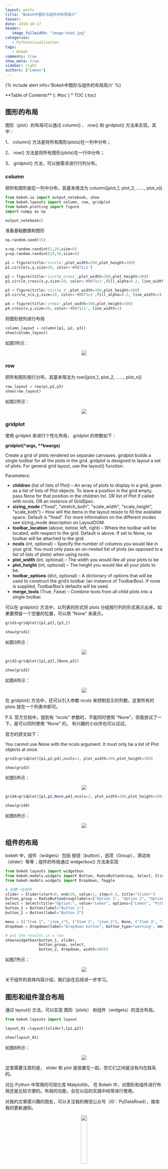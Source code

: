 ```yaml
---
layout: posts
title: "Bokeh中图形与组件的布局简介"
teaser:
date: 2018-10-17
header:
   image_fullwidth: "image-head.jpg"
categories:
   - PythonVisualization
tags:
   - Bokeh
comments: true
show_meta: true
sidebar: right
authors: ["Lemon"]
---
```



{% include alert info='Bokeh中图形与组件的布局简介' %}


<div class="panel radius" markdown="1">
**Table of Contents**
{: #toc }
*  TOC
{:toc}
</div>




## 图形的布局

图形（plot）的布局可以通过 column() 、 row() 和 gridplot() 方法来实现，其中：

1、 column() 方法是将所有图形(plots)在一列中分布；

2、 row() 方法是将所有图形(plots)在一行中分布；

3、 gridplot() 方法，可以按需求进行行列分布。



###  column

把所有图形放在一列中分布，其基本用法为 column([plot_1, plot_2, ……, plot_n])


```python
from bokeh.io import output_notebook, show
from bokeh.layouts import column, row, gridplot
from bokeh.plotting import figure
import numpy as np

output_notebook()
```

准备基础数据和图形

```python
np.random.seed(15)

x=np.random.randint(1,20,size=6)
y=np.random.randint(20,50,size=6)

p1 = figure(title='circle',plot_width=300,plot_height=300)
p1.circle(x,y,size=20, color='#0071c1')

p2 = figure(title='circle_cross',plot_width=300,plot_height=300)
p2.circle_cross(x,y,size=20, color='#0071c1',fill_alpha=0.2, line_width=2)

p3 = figure(title='circle_x',plot_width=300,plot_height=300)
p3.circle_x(x,y,size=20, color='#0071c1',fill_alpha=0.2, line_width=2)

p4 = figure(title='cross',plot_width=300,plot_height=300)
p4.cross(x,y,size=20, color='#0071c1', line_width=2)
```

将图形按列进行布局

```python
column_layout = column([p1, p2, p3])
show(column_layout)
```


如图1所示：
<div align="center">
    <img src="/images/posts/bokeh-layout/1.png">
</div>


### row

把所有图形按行分布，其基本用法为 row([plot_1, plot_2, ……, plot_n])


```python
row_layout = row(p1,p2,p3)
show(row_layout)
```

如图2所示：
<div align="center">
    <img src="/images/posts/bokeh-layout/2.png">
</div>

### gridplot

使用 gridplot 来进行个性化布局， gridplot 的参数如下：

**gridplot(\*args, \*\*kwargs)**

Create a grid of plots rendered on separate canvases. gridplot builds a single toolbar for all the plots in the grid. gridplot is designed to layout a set of plots. For general grid layout, use the layout() function.

Parameters:
* **children** (list of lists of Plot) – An array of plots to display in a grid, given as a list of lists of Plot objects. To leave a position in the grid empty, pass None for that position in the children list. OR list of Plot if called with ncols. OR an instance of GridSpec.
* **sizing_mode** ("fixed", "stretch_both", "scale_width", "scale_height", "scale_both") – How will the items in the layout resize to fill the available space. Default is "fixed". For more information on the different modes see sizing_mode description on LayoutDOM.
* **toolbar_location** (above, below, left, right) – Where the toolbar will be located, with respect to the grid. Default is above. If set to None, no toolbar will be attached to the grid.
* **ncols** (int, optional) – Specify the number of columns you would like in your grid. You must only pass an un-nested list of plots (as opposed to a list of lists of plots) when using ncols.
* **plot_width** (int, optional) – The width you would like all your plots to be
* **plot_height** (int, optional) – The height you would like all your plots to be.
* **toolbar_options** (dict, optional) – A dictionary of options that will be used to construct the grid’s toolbar (an instance of ToolbarBox). If none is supplied, ToolbarBox’s defaults will be used.
* **merge_tools** (True, False) – Combine tools from all child plots into a single toolbar.

可以在 gridplot() 方法中，以列表的形式将 plots 分组按行列的形式表示出来，如果要预留一个空置的位置，可以用 “None” 来表示。


```python
grid1=gridplot([p1,p2],[p3,])

show(grid1)
```


如图3所示：
<div align="center">
    <img src="/images/posts/bokeh-layout/3.png">
</div>



```python
grid2=gridplot([p1,p2],[None,p3])

show(grid2)
```

如图4所示：
<div align="center">
    <img src="/images/posts/bokeh-layout/4.png">
</div>


在 gridplot() 方法中，还可以引入参数 ncols 来控制显示的列数，这里所有的 plots 放在一个列表中即可。

P.S. 官方文档中，提到有 “ncols” 参数时，不能同时使用 “None”，但我尝试了一下，是可以同时使用 “None” 的。 有兴趣的小伙伴也可以试试。

官方的原文如下：

You cannot use None with the ncols argument. It must only be a list of Plot objects at once.


```python
grid3=gridplot([p1,p2,p4],ncols=2, plot_width=300,plot_height=300)

show(grid3)
```

如图5所示：
<div align="center">
    <img src="/images/posts/bokeh-layout/5.png">
</div>


```python
grid4=gridplot([p1,p2,None,p4],ncols=2, plot_width=300,plot_height=300)

show(grid4)
```

如图6所示：
<div align="center">
    <img src="/images/posts/bokeh-layout/6.png">
</div>



##  组件的布局

bokeh 中，组件（widgets）包括 按钮（button），选项（Group），滑动块（slider）等等；组件的布局通过 widgerbox() 方法来实现


```python
from bokeh.layouts import widgetbox
from bokeh.models.widgets import Button, RadioButtonGroup, Select, Slider
from bokeh.models.widgets import Dropdown, Toggle

# 创建一些组件
slider = Slider(start=0, end=20, value=1, step=0.5, title="Slider")
button_group = RadioButtonGroup(labels=["Option 1", "Option 2", "Option 3"], active=0)
select = Select(title="Option:", value="Lemon", options=["Lemon", "Python", "Java", "PHP"])
button_1 = Button(label="Button 1")
button_2 = Button(label="Button 2")

menu = [("Item 1", "item_1"), ("Item 2", "item_2"), None, ("Item 3", "item_3")]
dropdown = Dropdown(label="Dropdown button", button_type="warning", menu=menu)

# put the results in a row
show(widgetbox(button_1, slider,
               button_group, select,
               button_2, dropdown, width=300))
```



如图7所示：
<div align="center">
    <img src="/images/posts/bokeh-layout/7.gif">
</div>



关于组件的具体内容介绍，我们会在后续进一步学习。


## 图形和组件混合布局

通过 layout() 方法，可以实现 图形（plots） 和组件（widgets）的混合布局。


```python
from bokeh.layouts import layout

layout_01 =layout([slider],[p1,p2])

show(layout_01)
```


如图8所示：
<div align="center">
    <img src="/images/posts/bokeh-layout/8.png">
</div>



这里需要注意的是， slider 和 plot 是放置在一起，但它们之间是没有内在联系的。


对比 Python 中常用的可视化库 Matplotlib， 在 Bokeh 中，对图形和组件进行布局还是比较方便的。布局的功能，会在以后的实践中经常进行使用。


对我的文章感兴趣的朋友，可以关注我的微信公众号（ID：PyDataRoad），接收我的更新通知。

<div align="center">
    <img src="/images/qrcode.jpg" width="20%">
</div>
